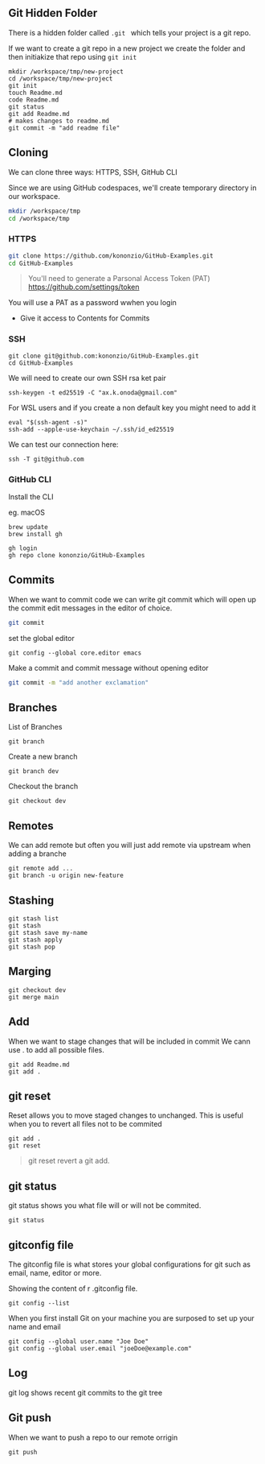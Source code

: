 ## Git Hidden Folder
There is a hidden folder called `.git ` which tells your project is a git repo.

If we want to create a git repo in a new project we create the folder and then initiakize that repo using `git init`
```
mkdir /workspace/tmp/new-project
cd /workspace/tmp/new-project
git init
touch Readme.md
code Readme.md
git status
git add Readme.md
# makes changes to readme.md
git commit -m "add readme file"
```

## Cloning

We can clone three ways: HTTPS, SSH, GitHub CLI

Since we are using GitHub codespaces, we'll create temporary directory in our workspace.

```sh
mkdir /workspace/tmp
cd /workspace/tmp
```

### HTTPS

```sh
git clone https://github.com/kononzio/GitHub-Examples.git
cd GitHub-Examples
```

> You'll need to generate a Parsonal Access Token (PAT)
https://github.com/settings/token

You will use a PAT as a password wwhen you login
- Give it access to Contents for Commits

### SSH
```
git clone git@github.com:kononzio/GitHub-Examples.git
cd GitHub-Examples
```

We will need to create our own SSH rsa ket pair
```
ssh-keygen -t ed25519 -C "ax.k.onoda@gmail.com"
```


For WSL users and if you create a non default key you might need to add it

```
eval "$(ssh-agent -s)"
ssh-add --apple-use-keychain ~/.ssh/id_ed25519
```

We can test our connection here: 
```
ssh -T git@github.com
```

### GitHub CLI

Install the CLI

eg. macOS

```
brew update
brew install gh
```


```
gh login
gh repo clone kononzio/GitHub-Examples
```

## Commits
When we want to commit code we can write git commit which will open up the commit edit messages in the editor of choice.

```sh
git commit
```

set the global editor 
```
git config --global core.editor emacs
```

Make a commit and commit message without opening editor
```sh
git commit -m "add another exclamation"
```

## Branches

List of Branches

```
git branch
```

Create a new branch

```
git branch dev
```

Checkout the branch

```
git checkout dev
```

## Remotes
We can add remote but often you will just add remote via upstream when adding a branche

```
git remote add ...
git branch -u origin new-feature
```

## Stashing

```
git stash list
git stash
git stash save my-name
git stash apply
git stash pop
```

## Marging
```
git checkout dev
git merge main
```

## Add
When we want to stage changes that will be included in commit
We cann use . to add all possible files.

```
git add Readme.md
git add .
```

## git reset
Reset allows you to move staged changes to unchanged. This is useful when you to revert all files not to be commited

```
git add .
git reset
```

> git reset revert a git add.

## git status
git status shows you what file will or will not be commited.

```
git status
```

## gitconfig file
The gitconfig file is what stores your global configurations for git such as email, name, editor or more.

Showing the content of r .gitconfig file.
```
git config --list
```

When you first install Git on your machine you are surposed to set up
your name and email

```
git config --global user.name "Joe Doe"
git config --global user.email "joeDoe@example.com"
```

## Log

git log shows recent git commits to the git tree

## Git push
When we want to push a repo to our remote orrigin

```
git push
```